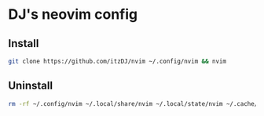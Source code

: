 # DJ's neovim config

## Install

```bash
git clone https://github.com/itzDJ/nvim ~/.config/nvim && nvim
```

## Uninstall

```bash
rm -rf ~/.config/nvim ~/.local/share/nvim ~/.local/state/nvim ~/.cache/nvim
```
